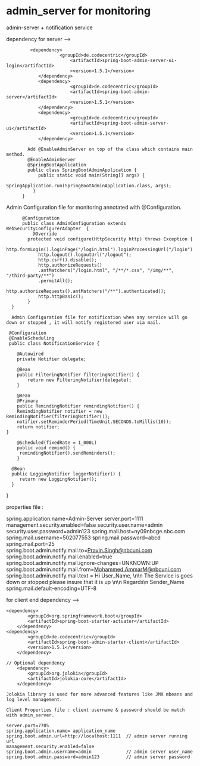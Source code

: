 # admin_server for monitoring


admin-server + notification service

dependency for server --> 

             <dependency>	
	                    <groupId>de.codecentric</groupId>
			                <artifactId>spring-boot-admin-server-ui-login</artifactId>
			                <version>1.5.1</version>
		        </dependency>
		        <dependency>
		                	<groupId>de.codecentric</groupId>
		                	<artifactId>spring-boot-admin-server</artifactId>
			                <version>1.5.1</version>
	        	</dependency>
		        <dependency>
		                	<groupId>de.codecentric</groupId>
		                	<artifactId>spring-boot-admin-server-ui</artifactId>
		                	<version>1.5.1</version>
	        	</dependency>
            
            Add @EnableAdminServer on top of the class which contains main method.
            @EnableAdminServer
            @SpringBootApplication
            public class SpringBootAdminApplication { 
              	public static void main(String[] args) {
             		SpringApplication.run(SpringBootAdminApplication.class, args);
	          }
          }
          
  Admin Configuration file for monitoring annotated with @Configuration.
  
          @Configuration
          public class AdminConfiguration extends WebSecurityConfigurerAdapter  {
	          @Override
          	protected void configure(HttpSecurity http) throws Exception {
		          http.formLogin().loginPage("/login.html").loginProcessingUrl("/login").permitAll();
          		http.logout().logoutUrl("/logout");
          		http.csrf().disable();
          		http.authorizeRequests()
          		.antMatchers("/login.html", "/**/*.css", "/img/**", "/third-party/**")
          		.permitAll();
           		http.authorizeRequests().antMatchers("/**").authenticated();
          		http.httpBasic();
        	}
      }
      
      Admin Configuration file for notification when any service will go down or stopped , it will notify registered user via mail.
     
     @Configuration
     @EnableScheduling
     public class NotificationService {

    	@Autowired
    	private Notifier delegate;

    	@Bean
    	public FilteringNotifier filteringNotifier() {
    		return new FilteringNotifier(delegate);
    	}

    	@Bean
    	@Primary
    	public RemindingNotifier remindingNotifier() {
  		RemindingNotifier notifier = new RemindingNotifier(filteringNotifier());
  		notifier.setReminderPeriod(TimeUnit.SECONDS.toMillis(10));	  
  		return notifier;
  	}

    	@Scheduled(fixedRate = 1_000L)
    	public void remind() {
  		 remindingNotifier().sendReminders();
    	}
    
      @Bean  
      public LoggingNotifier loggerNotifier() {  
         return new LoggingNotifier();  
      }
  }


properties file : 

spring.application.name=Admin-Server
server.port=1111
management.security.enabled=false
security.user.name=admin
security.user.password=admin123
spring.mail.host=ny09nbcge.nbc.com
spring.mail.username=502077553
spring.mail.password=abcd
spring.mail.port=25
spring.boot.admin.notify.mail.to=Pravin.Singh@nbcuni.com
spring.boot.admin.notify.mail.enabled=true
spring.boot.admin.notify.mail.ignore-changes=UNKNOWN:UP
spring.boot.admin.notify.mail.from=Mohammed.AmmarM@nbcuni.com
spring.boot.admin.notify.mail.text = Hi User_Name, \n\n The Service is goes down or stopped please insure that it is up \n\n Regards\n Sender_Name
spring.mail.default-encoding=UTF-8


for client end dependency -->

    <dependency>
		  	<groupId>org.springframework.boot</groupId>
		  	<artifactId>spring-boot-starter-actuator</artifactId>
		</dependency>
    <dependency>
	  		<groupId>de.codecentric</groupId>
	  		<artifactId>spring-boot-admin-starter-client</artifactId>
	  		<version>1.5.1</version>
		</dependency>
    
    // Optional dependency
		<dependency>
	  		<groupId>org.jolokia</groupId>
	  		<artifactId>jolokia-core</artifactId>
		</dependency>
    
    Jolokia library is used for more advanced features like JMX mbeans and log level management.
    
    Client Properties file : client username & password should be match with admin_server.
    
    server.port=7705
    spring.application.name= application_name
    spring.boot.admin.url=http://localhost:1111  // admin server running url
    management.security.enabled=false
    spring.boot.admin.username=admin             // admin server user_name
    spring.boot.admin.password=admin123          // admin server password
